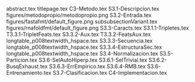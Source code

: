abstract.tex
titlepage.tex
C3-Metodo.tex
S3.1-Descripcion.tex
figures/metodopropio/metodopropio.png
S3.2-Entrada.tex
figures/fastafmt/default_figure.png
subsubsectionVariant.tex
figures/rnafoldfmt/default_figure.png
S3.3-Caracts.tex
S3.1.1-Tripletes.tex
T3.3.1-TripletFeats.tex
S3.3.2-Aux.tex
T3.3.2-FeatsAux.tex
longtable_p008textwidth_hspace.tex
S3.3.3-Secuencia.tex
longtable_p008textwidth_hspace.tex
S3.3.4-EstructuraSec.tex
longtable_p008textwidth_hspace.tex
S3.4-Normalizacion.tex
S3.5-Particion.tex
S3.6-SelAutoHiperp.tex
S3.6.1-SelTrivial.tex
S3.6.2-BusqExhaust.tex
S3.6.3-ErrEmpirico.tex
S3.6.4-RMB.tex
S3.6-Entrenamiento.tex
S3.7-Clasificacion.tex
C4-Implementacion.tex
